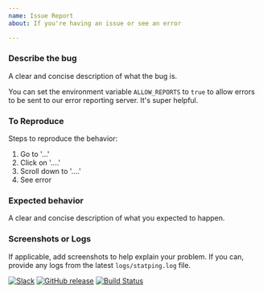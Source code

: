 ```yaml
---
name: Issue Report
about: If you're having an issue or see an error

---
```


### Describe the bug
A clear and concise description of what the bug is.

You can set the environment variable `ALLOW_REPORTS` to `true` to allow errors to be sent to our error reporting server. It's super helpful.

### To Reproduce
Steps to reproduce the behavior:
1. Go to '...'
2. Click on '....'
3. Scroll down to '....'
4. See error

### Expected behavior
A clear and concise description of what you expected to happen.

### Screenshots or Logs
If applicable, add screenshots to help explain your problem. If you can, provide any logs from the latest `logs/statping.log` file.

[![Slack](https://slack.statping.com/badge.svg)](https://slack.statping.com/) [![GitHub release](https://img.shields.io/github/release/torusresearch/statup.svg)](https://github.com/torusresearch/statping/releases/latest) [![Build Status](https://travis-ci.com/hunterlong/statup.svg?branch=master)](https://travis-ci.com/hunterlong/statup)
